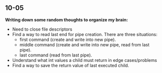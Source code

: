 ## 10-05

**Writing down some random thoughts to organize my brain:**
- Need to close file descriptors
- Find a way to read last end for pipe creation. There are three situations:
  - first command (create and write into new pipe).
  - middle command (create and write into new pipe, read from last pipe).
  - last command (read from last pipe).
- Understand what int values a child must return in edge cases/problems
- Find a way to save the return value of last executed child.
